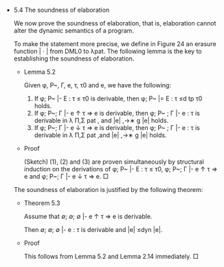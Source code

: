 - 5.4 The soundness of elaboration

	We now prove the soundness of elaboration, that is, elaboration cannot alter the dynamic semantics of a program.

	To make the statement more precise, we define in Figure 24 an erasure function | · | from DML0 to λpat. The following lemma is the key to establishing the soundness of elaboration.
	
	- Lemma 5.2
	
		Given φ, P~, Γ, e, τ, τ0 and e, we have the following:
		
		1. If φ; P~ |- E : τ ≤ τ0 is derivable, then φ; P~ |= E : τ ≤d tp τ0 holds.
		2. If φ; P~; Γ |- e ↑ τ ⇒ e is derivable, then φ; P~ ; Γ |- e : τ is derivable in λ Π,Σ pat , and |e| ,→∗ g |e| holds.
		3. If φ; P~; Γ |- e ↓ τ ⇒ e is derivable, then φ; P~ ; Γ |- e : τ is derivable in λ Π,Σ pat ,and |e| ,→∗ g |e| holds.

	- Proof

		(Sketch) (1), (2) and (3) are proven simultaneously by structural induction on the derivations of φ; P~ |- E : τ ≤ τ0, φ; P~; Γ |- e ↑ τ ⇒ e and φ; P~; Γ |- e ↓ τ ⇒ e. □

	The soundness of elaboration is justified by the following theorem:

	- Theorem 5.3

		Assume that ∅; ∅; ∅ |- e ↑ τ ⇒ e is derivable.

		Then ∅; ∅; ∅ |- e : τ is derivable and |e| ≤dyn |e|.

	- Proof

		This follows from Lemma 5.2 and Lemma 2.14 immediately. □
